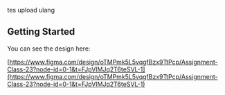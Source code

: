 tes upload ulang

## Getting Started

You can see the design here:

[https://www.figma.com/design/oTMPmk5L5vqgfBzx9TtPcp/Assignment-Class-23?node-id=0-1&t=FJpVIMJq2T6teSVL-1](https://www.figma.com/design/oTMPmk5L5vqgfBzx9TtPcp/Assignment-Class-23?node-id=0-1&t=FJpVIMJq2T6teSVL-1)
